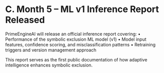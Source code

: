 # C. Month 5 – ML v1 Inference Report Released

PrimeEngineAI will release an official inference report covering:
• Performance of the symbolic exclusion ML model (v1)
• Model input features, confidence scoring, and misclassification patterns
• Retraining triggers and version management approach

This report serves as the first public documentation of how adaptive intelligence enhances symbolic exclusion.

